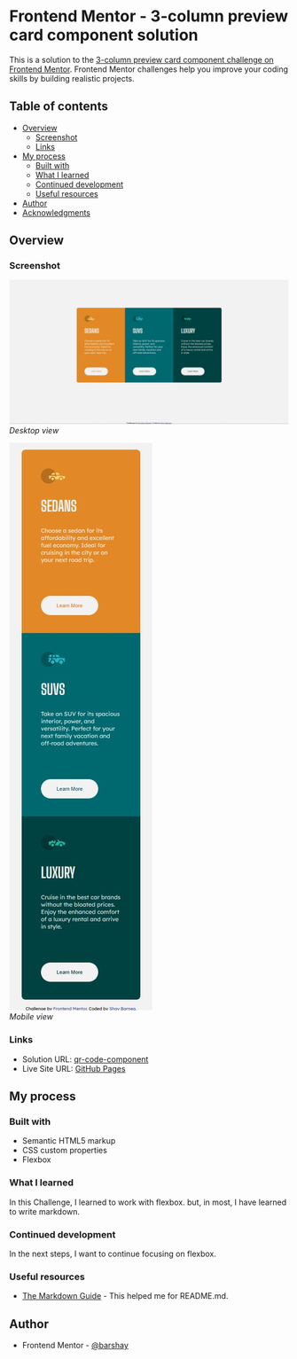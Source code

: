 # Frontend Mentor - 3-column preview card component solution

This is a solution to the [3-column preview card component challenge on Frontend Mentor](https://www.frontendmentor.io/challenges/3column-preview-card-component-pH92eAR2-). Frontend Mentor challenges help you improve your coding skills by building realistic projects.

## Table of contents

- [Overview](#overview)
  - [Screenshot](#screenshot)
  - [Links](#links)
- [My process](#my-process)
  - [Built with](#built-with)
  - [What I learned](#what-i-learned)
  - [Continued development](#continued-development)
  - [Useful resources](#useful-resources)
- [Author](#author)
- [Acknowledgments](#acknowledgments)

## Overview

### Screenshot

![desktop view](./screenshots/Desktop-View.jpg)  
_Desktop view_

![mobile-view](./screenshots/Mobile-View.jpg)  
_Mobile view_

### Links

- Solution URL: [qr-code-component](https://github.com/barshay/3-column-preview-card-component)
- Live Site URL: [GitHub Pages](https://barshay.github.io/3-column-preview-card-component/)

## My process

### Built with

- Semantic HTML5 markup
- CSS custom properties
- Flexbox

### What I learned

In this Challenge, I learned to work with flexbox. but, in most, I have learned to write markdown.

### Continued development

In the next steps, I want to continue focusing on flexbox.

### Useful resources

- [The Markdown Guide](https://www.markdownguide.org/) - This helped me for README.md.

## Author

- Frontend Mentor - [@barshay](https://www.frontendmentor.io/profile/barshay)
